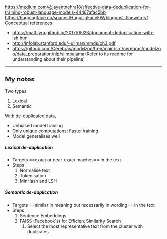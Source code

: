 https://medium.com/@jayantnehra18/effective-data-deduplication-for-training-robust-language-models-44467afac5bb
https://huggingface.co/spaces/HuggingFaceFW/blogpost-fineweb-v1
Conceptual references
- https://mattilyra.github.io/2017/05/23/document-deduplication-with-lsh.html
- http://infolab.stanford.edu/~ullman/mmds/ch3.pdf
- https://github.com/Cerebras/modelzoo/tree/main/src/cerebras/modelzoo/data_preparation/nlp/slimpajama (Refer to its readme for understanding about their pipeline)
---
## My notes

Two types
1. Lexical
2. Semantic

With de-duplicated data,
- Unbiased model training
- Only unique computations; Faster training
- Model generalises well

##### Lexical de-duplication
- Targets ==exact or near-exact matches== in the text
- Steps
	1. Normalise text
	2. Tokenisation
	3. MinHash and LSH

##### Semantic de-duplication
- Targets ==similar in meaning but necessarily in wording== in the text
- Steps
	1. Sentence Embeddings
	2. FAISS (Facebook's) for Efficient Similarity Search
		1. Select the most representative text from the cluster with duplicates